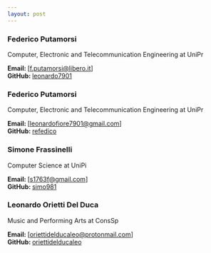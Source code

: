 ```yaml
---
layout: post
---
```


### Federico Putamorsi
Computer, Electronic and Telecommunication Engineering at UniPr

<strong>Email: </strong>[f.putamorsi@libero.it]<br>
<strong>GitHub: </strong>[leonardo7901](https://github.com/leonardo7901)

### Federico Putamorsi
Computer, Electronic and Telecommunication Engineering at UniPr

<strong>Email: </strong>[leonardofiore7901@gmail.com]<br>
<strong>GitHub: </strong>[refedico](https://github.com/refedico)

### Simone Frassinelli
Computer Science at UniPi

<strong>Email: </strong>[s1763f@gmail.com]<br>
<strong>GitHub: </strong>[simo981](https://github.com/simo981)

### Leonardo Orietti Del Duca
Music and Performing Arts at ConsSp

<strong>Email: </strong>[oriettidelducaleo@protonmail.com]<br>
<strong>GitHub: </strong>[oriettidelducaleo](https://github.com/oriettidelducaleo)

